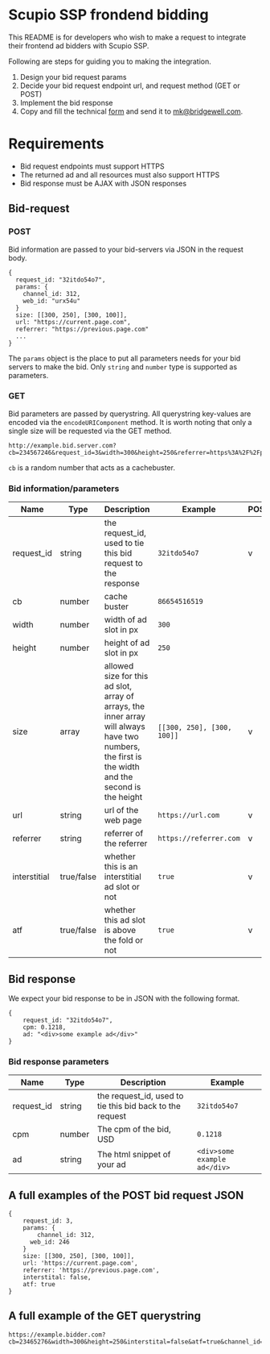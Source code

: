 # Scupio SSP frondend bidding

This README is for developers who wish to make a request to integrate their frontend ad bidders with Scupio SSP.

Following are steps for guiding you to making the integration.
1. Design your bid request params
2. Decide your bid request endpoint url, and request method (GET or POST)
3. Implement the bid response
4. Copy and fill the technical [form](https://github.com/kuchunchou/toyProject/blob/master/form.md) and send it to <mk@bridgewell.com>.

# Requirements

* Bid request endpoints must support HTTPS
* The returned ad and all resources must also support HTTPS
* Bid response must be AJAX with JSON responses

## Bid-request

### POST

Bid information are passed to your bid-servers via JSON in the request body.
```example json request body
{
  request_id: "32itdo54o7",
  params: {
    channel_id: 312,
    web_id: "urx54u"
  }
  size: [[300, 250], [300, 100]],
  url: "https://current.page.com",
  referrer: "https://previous.page.com"
  ...
}
```

The `params` object is the place to put all parameters needs for your bid servers to make the bid. Only `string` and `number` type is supported as parameters.

### GET

Bid parameters are passed by querystring. All querystring key-values are encoded via the `encodeURIComponent` method. It is worth noting that only a single size will be requested via the GET method.
```example querystring
http://example.bid.server.com?cb=234567246&request_id=3&width=300&height=250&referrer=https%3A%2F%2Fprevious.page.com...

```
`cb` is a random number that acts as a cachebuster.


### Bid information/parameters

|Name|Type|Description|Example|POST|GET|
|---|---|---|---|---|---|
| request_id| string | the request_id, used to tie this bid request to the response | `32itdo54o7` | v | v |
| cb | number | cache buster | `86654516519` | | v |
| width | number | width of ad slot in px | `300` | | v |
| height | number | height of ad slot in px| `250` | | v |
| size | array | allowed size for this ad slot, array of arrays, the inner array will always have two numbers, the first is the width and the second is the height | `[[300, 250], [300, 100]]` | v | |
| url | string | url of the web page | `https://url.com` | v | v |
| referrer | string | referrer of the referrer | `https://referrer.com` | v | v |
| interstitial | true/false | whether this is an interstitial ad slot or not | `true` | v | v |
| atf | true/false | whether this ad slot is above the fold or not | `true` | v | v |

## Bid response

We expect your bid response to be in JSON with the following format.

```example response
{
    request_id: "32itdo54o7",
    cpm: 0.1218,
    ad: "<div>some example ad</div>"
}

```

### Bid response parameters 

|Name|Type|Description|Example|
|---|---|---|---|
| request_id | string | the request_id, used to tie this bid back to the request| `32itdo54o7` |
| cpm | number | The cpm of the bid, USD | `0.1218` |
| ad | string | The html snippet of your ad | `<div>some example ad</div>` |

## A full examples of the POST bid request JSON

```A full examples of the POST bid request JSON
{
    request_id: 3,
    params: {
    	channel_id: 312,
      web_id: 246
    }
    size: [[300, 250], [300, 100]],
    url: 'https://current.page.com',
    referrer: 'https://previous.page.com',
    interstital: false,
    atf: true
}
``` 

## A full example of the GET querystring

```A full example of the GET querystring
https://example.bidder.com?cb=23465276&width=300&height=250&interstital=false&atf=true&channel_id=312&web_id=246&url=https%3A%2F%2Fcurrent.page.com&referrer=https%3A%2F%2Fprevious.page.com

``` 
